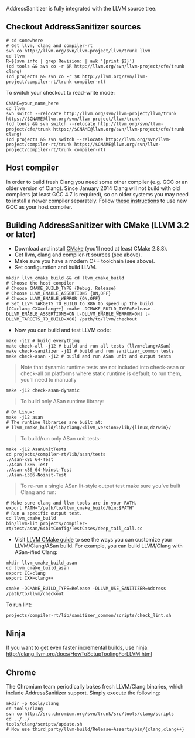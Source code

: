 AddressSanitizer is fully integrated with the LLVM source tree.

## Checkout AddressSanitizer sources ##
```
# cd somewhere
# Get llvm, clang and compiler-rt
svn co http://llvm.org/svn/llvm-project/llvm/trunk llvm
cd llvm
R=$(svn info | grep Revision: | awk '{print $2}')
(cd tools && svn co -r $R http://llvm.org/svn/llvm-project/cfe/trunk clang)
(cd projects && svn co -r $R http://llvm.org/svn/llvm-project/compiler-rt/trunk compiler-rt)
```

To switch your checkout to read-write mode:
```
CNAME=your_name_here
cd llvm
svn switch --relocate http://llvm.org/svn/llvm-project/llvm/trunk https://$CNAME@llvm.org/svn/llvm-project/llvm/trunk
(cd tools && svn switch --relocate http://llvm.org/svn/llvm-project/cfe/trunk https://$CNAME@llvm.org/svn/llvm-project/cfe/trunk clang)
(cd projects && svn switch --relocate http://llvm.org/svn/llvm-project/compiler-rt/trunk https://$CNAME@llvm.org/svn/llvm-project/compiler-rt/trunk compiler-rt)
```

## Host compiler ##
In order to build fresh Clang you need some other compiler (e.g. GCC or an older version of Clang).
Since January 2014 Clang will not build with old compilers (at least GCC 4.7 is required),
so on older systems you may need to install a newer compiler separately. Follow [these instructions](http://llvm.org/docs/GettingStarted.html#getting-a-modern-host-c-toolchain) to use new GCC as your host compiler.

## Building AddressSanitizer with CMake (LLVM 3.2 or later) ##
  * Download and install [CMake](http://www.cmake.org/cmake/resources/software.html) (you'll need at least CMake 2.8.8).
  * Get llvm, clang and compiler-rt sources (see above).
  * Make sure you have a modern C++ toolchain (see above).
  * Set configuration and build LLVM.
```
mkdir llvm_cmake_build && cd llvm_cmake_build
# Choose the host compiler
# Choose CMAKE_BUILD_TYPE {Debug, Release}
# Choose LLVM_ENABLE_ASSERTIONS {ON,OFF}
# Choose LLVM_ENABLE_WERROR {ON,OFF}
# Set LLVM_TARGETS_TO_BUILD to X86 to speed up the build
[CC=clang CXX=clang++] cmake -DCMAKE_BUILD_TYPE=Release -DLLVM_ENABLE_ASSERTIONS=ON [-DLLVM_ENABLE_WERROR=ON] [-DLLVM_TARGETS_TO_BUILD=X86] /path/to/llvm/checkout
```

  * Now you can build and test LLVM code:
```
make -j12 # build everything
make check-all -j12 # build and run all tests (llvm+clang+ASan)
make check-sanitizer -j12 # build and run sanitizer_common tests
make check-asan -j12 # build and run ASan unit and output tests
```
> Note that dynamic runtime tests are not included into check-asan or check-all on platforms where static runtime is default; to run them, you'll need to manually
```
make -j12 check-asan-dynamic
```
> To build only ASan runtime library:
```
# On Linux:
make -j12 asan
# The runtime libraries are built at:
# llvm_cmake_build/lib/clang/<llvm_version>/lib/{linux,darwin}/
```
> To build/run only ASan unit tests:
```
make -j12 AsanUnitTests
cd projects/compiler-rt/lib/asan/tests
./Asan-x86_64-Test
./Asan-i386-Test
./Asan-x86_64-Noinst-Test
./Asan-i386-Noinst-Test
```

> To re-run a single ASan lit-style output test make sure you've built Clang and run:
```
# Make sure clang and llvm tools are in your PATH.
export PATH="/path/to/llvm_cmake_build/bin:$PATH"
# Run a specific output test.
cd llvm_cmake_build
bin/llvm-lit projects/compiler-rt/test/asan/64bitConfig/TestCases/deep_tail_call.cc
```
  * Visit [LLVM CMake guide](http://llvm.org/docs/CMake.html) to see the ways you can customize your LLVM/Clang/ASan build. For example, you can build LLVM/Clang with ASan-ified Clang:
```
mkdir llvm_cmake_build_asan
cd llvm_cmake_build_asan
export CC=clang
export CXX=clang++

cmake -DCMAKE_BUILD_TYPE=Release -DLLVM_USE_SANITIZER=Address /path/to/llvm/checkout
```

To run lint:
```
projects/compiler-rt/lib/sanitizer_common/scripts/check_lint.sh
```

## Ninja ##
If you want to get even faster incremental builds, use ninja: http://clang.llvm.org/docs/HowToSetupToolingForLLVM.html

## Chrome ##
The Chromium team periodically bakes fresh LLVM/Clang binaries, which include AddressSanitizer support.
Simply execute the following:
```
mkdir -p tools/clang
cd tools/clang
svn co http://src.chromium.org/svn/trunk/src/tools/clang/scripts
cd ../../
tools/clang/scripts/update.sh
# Now use third_party/llvm-build/Release+Asserts/bin/{clang,clang++}
```